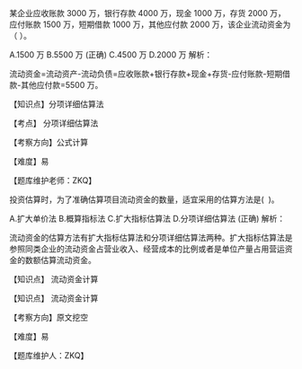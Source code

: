 <p>某企业应收账款 3000 万，银行存款 4000 万，现金 1000 万，存货 2000 万，应付账款 1500 万，短期借款 1000 万，其他应付款 2000 万，该企业流动资金为（ ）。</p>
A.1500 万
B.5500 万  (正确)
C.4500 万
D.2000 万
解析：<p>流动资金=流动资产-流动负债=应收账款+银行存款+现金+存货-应付账款-短期借款-其他应付款=5500 万。</p><p>【知识点】分项详细估算法</p><p>【考点】 分项详细估算法</p><p>【考察方向】公式计算</p><p>【难度】易</p><p>【题库维护老师：ZKQ】<br/></p>
<p>投资估算时，为了准确估算项目流动资金的数量，适宜采用的估算方法是( &nbsp;)。</p>
A.扩大单价法
B.概算指标法
C.扩大指标估算法
D.分项详细估算法  (正确)
解析：<p>流动资金的估算方法有扩大指标估算法和分项详细估算法两种。扩大指标估算法是参照同类企业的流动资金占营业收入、经营成本的比例或者是单位产量占用营运资金的数额估算流动资金。</p><p>【知识点】 流动资金计算</p><p>【知识点】 流动资金计算</p><p>【考察方向】原文挖空</p><p>【难度】易</p><p>【题库维护人：ZKQ】</p>
